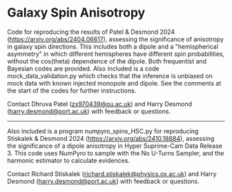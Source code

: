 # Galaxy Spin Anisotropy

Code for reproducing the results of Patel & Desmond 2024 (https://arxiv.org/abs/2404.06617), assessing the significance of anisotropy in galaxy spin directions. This includes both a dipole and a "hemispherical asymmetry" in which different hemispheres have different spin probabilities, without the cos(theta) dependence of the dipole. Both frequentist and Bayesian codes are provided. Also included is a code mock_data_validation.py which checks that the inference is unbiased on mock data with known injected monopole and dipole. See the comments at the start of the codes for further instructions.

Contact Dhruva Patel (zx970439@ou.ac.uk) and Harry Desmond (harry.desmond@port.ac.uk) with feedback or questions.

------

Also included is a program numpyro_spins_HSC.py for reproducing Stiskalek & Desmond 2024 (https://arxiv.org/abs/2410.18884), assessing the significance of a dipole anisotropy in Hyper Suprime-Cam Data Release 3. This code uses NumPyro to sample with the No U-Turns Sampler, and the harmonic estimator to calculate evidences.

Contact Richard Stiskalek (richard.stiskalek@physics.ox.ac.uk) and Harry Desmond (harry.desmond@port.ac.uk) with feedback or questions.
